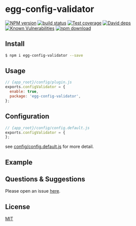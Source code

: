 # egg-config-validator

[![NPM version][npm-image]][npm-url]
[![build status][travis-image]][travis-url]
[![Test coverage][codecov-image]][codecov-url]
[![David deps][david-image]][david-url]
[![Known Vulnerabilities][snyk-image]][snyk-url]
[![npm download][download-image]][download-url]

[npm-image]: https://img.shields.io/npm/v/egg-config-validator.svg?style=flat-square
[npm-url]: https://npmjs.org/package/egg-config-validator
[travis-image]: https://img.shields.io/travis/eggjs/egg-config-validator.svg?style=flat-square
[travis-url]: https://travis-ci.org/eggjs/egg-config-validator
[codecov-image]: https://img.shields.io/codecov/c/github/eggjs/egg-config-validator.svg?style=flat-square
[codecov-url]: https://codecov.io/github/eggjs/egg-config-validator?branch=master
[david-image]: https://img.shields.io/david/eggjs/egg-config-validator.svg?style=flat-square
[david-url]: https://david-dm.org/eggjs/egg-config-validator
[snyk-image]: https://snyk.io/test/npm/egg-config-validator/badge.svg?style=flat-square
[snyk-url]: https://snyk.io/test/npm/egg-config-validator
[download-image]: https://img.shields.io/npm/dm/egg-config-validator.svg?style=flat-square
[download-url]: https://npmjs.org/package/egg-config-validator

<!--
Description here.
-->

## Install

```bash
$ npm i egg-config-validator --save
```

## Usage

```js
// {app_root}/config/plugin.js
exports.configValidator = {
  enable: true,
  package: 'egg-config-validator',
};
```

## Configuration

```js
// {app_root}/config/config.default.js
exports.configValidator = {
};
```

see [config/config.default.js](config/config.default.js) for more detail.

## Example

<!-- example here -->

## Questions & Suggestions

Please open an issue [here](https://github.com/eggjs/egg/issues).

## License

[MIT](LICENSE)
